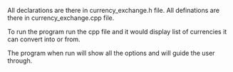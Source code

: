 All declarations are there in currency_exchange.h file.
All definations are there in currency_exchange.cpp file. 

To run the program run the cpp file and it would display list of currencies it can convert into or from.

The program when run will show all the options and will guide the user through.